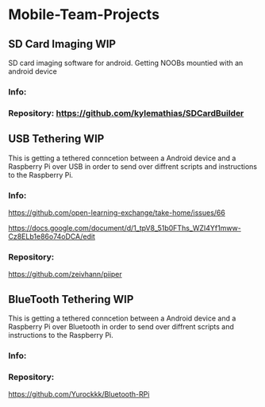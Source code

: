 # Mobile-Team-Projects

## SD Card Imaging WIP
SD card imaging software for android. Getting NOOBs mountied with an android device

### Info:

### Repository: https://github.com/kylemathias/SDCardBuilder

## USB Tethering WIP
This is getting a tethered conncetion between a Android device and a Raspberry Pi over USB in order to send over diffrent scripts and instructions to the Raspberry Pi.

### Info: 

  https://github.com/open-learning-exchange/take-home/issues/66
  
  https://docs.google.com/document/d/1_tpV8_51b0FThs_WZI4Yf1mww-Cz8ELb1e86o74oDCA/edit

### Repository:

  https://github.com/zeivhann/piiper

## BlueTooth Tethering WIP
This is getting a tethered conncetion between a Android device and a Raspberry Pi over Bluetooth in order to send over diffrent scripts and instructions to the Raspberry Pi.

### Info:

### Repository: 

  https://github.com/Yurockkk/Bluetooth-RPi
